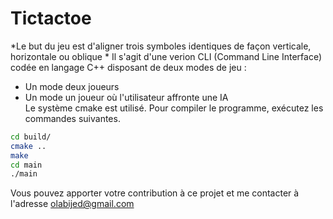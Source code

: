 # Tictactoe
*Le but du jeu est d'aligner trois symboles identiques de façon verticale, horizontale ou oblique *
Il s'agit d'une verion CLI (Command Line Interface) codée en langage C++ disposant de deux modes de jeu :
- Un mode deux joueurs
- Un mode un joueur où l'utilisateur affronte une IA  
Le système cmake est utilisé. Pour compiler le programme, exécutez les commandes suivantes.
```bash
cd build/
cmake ..
make
cd main
./main
```
Vous pouvez apporter votre contribution à ce projet et me contacter à l'adresse olabijed@gmail.com
